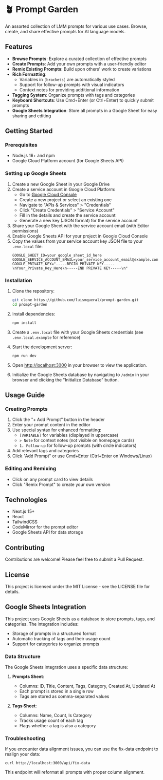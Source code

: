 # 🪴 Prompt Garden

An assorted collection of LMM prompts for various use cases. Browse, create, and share effective prompts for AI language models.

## Features

- **Browse Prompts**: Explore a curated collection of effective prompts
- **Create Prompts**: Add your own prompts with a user-friendly editor
- **Remix Existing Prompts**: Build upon others' work to create variations
- **Rich Formatting**:
  - Variables in `[brackets]` are automatically styled
  - Support for follow-up prompts with visual indicators
  - Context notes for providing additional information
- **Tagging System**: Organize prompts with tags and categories
- **Keyboard Shortcuts**: Use Cmd+Enter (or Ctrl+Enter) to quickly submit prompts
- **Google Sheets Integration**: Store all prompts in a Google Sheet for easy sharing and editing

## Getting Started

### Prerequisites

- Node.js 18+ and npm
- Google Cloud Platform account (for Google Sheets API)

### Setting up Google Sheets

1. Create a new Google Sheet in your Google Drive
2. Create a service account in Google Cloud Platform:
   - Go to [Google Cloud Console](https://console.cloud.google.com/)
   - Create a new project or select an existing one
   - Navigate to "APIs & Services" > "Credentials"
   - Click "Create Credentials" > "Service Account"
   - Fill in the details and create the service account
   - Generate a new key (JSON format) for the service account
3. Share your Google Sheet with the service account email (with Editor permissions)
4. Enable Google Sheets API for your project in Google Cloud Console
5. Copy the values from your service account key JSON file to your `.env.local` file:
   ```
   GOOGLE_SHEET_ID=your_google_sheet_id_here
   GOOGLE_SERVICE_ACCOUNT_EMAIL=your_service_account_email@example.com
   GOOGLE_PRIVATE_KEY="-----BEGIN PRIVATE KEY-----\nYour_Private_Key_Here\n-----END PRIVATE KEY-----\n"
   ```

### Installation

1. Clone the repository:
   ```bash
   git clone https://github.com/luismqueral/prompt-garden.git
   cd prompt-garden
   ```

2. Install dependencies:
   ```bash
   npm install
   ```

3. Create a `.env.local` file with your Google Sheets credentials (see `.env.local.example` for reference)

4. Start the development server:
   ```bash
   npm run dev
   ```

5. Open [http://localhost:3000](http://localhost:3000) in your browser to view the application.

6. Initialize the Google Sheets database by navigating to `/admin` in your browser and clicking the "Initialize Database" button.

## Usage Guide

### Creating Prompts

1. Click the "+ Add Prompt" button in the header
2. Enter your prompt content in the editor
3. Use special syntax for enhanced formatting:
   - `[VARIABLE]` for variables (displayed in uppercase)
   - `> Note` for context notes (not visible on homepage cards)
   - `1. Follow-up` for follow-up prompts (with circle indicators)
4. Add relevant tags and categories
5. Click "Add Prompt" or use Cmd+Enter (Ctrl+Enter on Windows/Linux)

### Editing and Remixing

- Click on any prompt card to view details
- Click "Remix Prompt" to create your own version

## Technologies

- Next.js 15+
- React
- TailwindCSS
- CodeMirror for the prompt editor
- Google Sheets API for data storage

## Contributing

Contributions are welcome! Please feel free to submit a Pull Request.

## License

This project is licensed under the MIT License - see the LICENSE file for details.

## Google Sheets Integration

This project uses Google Sheets as a database to store prompts, tags, and categories. The integration includes:

- Storage of prompts in a structured format
- Automatic tracking of tags and their usage count
- Support for categories to organize prompts

### Data Structure

The Google Sheets integration uses a specific data structure:

1. **Prompts Sheet**:
   - Columns: ID, Title, Content, Tags, Category, Created At, Updated At
   - Each prompt is stored in a single row
   - Tags are stored as comma-separated values

2. **Tags Sheet**:
   - Columns: Name, Count, Is Category
   - Tracks usage count of each tag
   - Flags whether a tag is also a category

### Troubleshooting

If you encounter data alignment issues, you can use the fix-data endpoint to realign your data:
```
curl http://localhost:3000/api/fix-data
```
This endpoint will reformat all prompts with proper column alignment.
